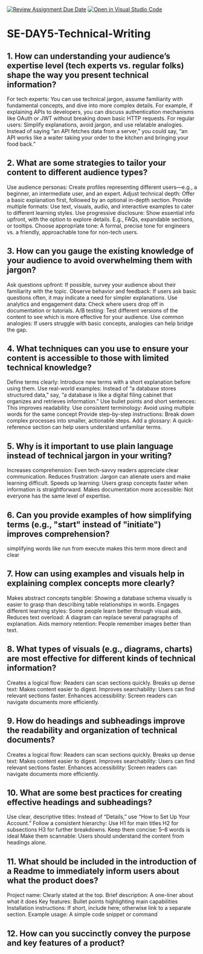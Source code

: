 [![Review Assignment Due Date](https://classroom.github.com/assets/deadline-readme-button-22041afd0340ce965d47ae6ef1cefeee28c7c493a6346c4f15d667ab976d596c.svg)](https://classroom.github.com/a/zsAR-pyY)
[![Open in Visual Studio Code](https://classroom.github.com/assets/open-in-vscode-2e0aaae1b6195c2367325f4f02e2d04e9abb55f0b24a779b69b11b9e10269abc.svg)](https://classroom.github.com/online_ide?assignment_repo_id=18636529&assignment_repo_type=AssignmentRepo)
# SE-DAY5-Technical-Writing
## 1. How can understanding your audience’s expertise level (tech experts vs. regular folks) shape the way you present technical information?
For tech experts: You can use technical jargon, assume familiarity with fundamental concepts, and dive into more complex details. For example, if explaining APIs to developers, you can discuss authentication mechanisms like OAuth or JWT without breaking down basic HTTP requests.
For regular users: Simplify explanations, avoid jargon, and use relatable analogies. Instead of saying “an API fetches data from a server,” you could say, “an API works like a waiter taking your order to the kitchen and bringing your food back.”
## 2. What are some strategies to tailor your content to different audience types?
Use audience personas: Create profiles representing different users—e.g., a beginner, an intermediate user, and an expert.
Adjust technical depth: Offer a basic explanation first, followed by an optional in-depth section.
Provide multiple formats: Use text, visuals, audio, and interactive examples to cater to different learning styles.
Use progressive disclosure: Show essential info upfront, with the option to explore details. E.g., FAQs, expandable sections, or tooltips.
Choose appropriate tone: A formal, precise tone for engineers vs. a friendly, approachable tone for non-tech users.
## 3. How can you gauge the existing knowledge of your audience to avoid overwhelming them with jargon?
Ask questions upfront: If possible, survey your audience about their familiarity with the topic.
Observe behavior and feedback: If users ask basic questions often, it may indicate a need for simpler explanations.
Use analytics and engagement data: Check where users drop off in documentation or tutorials.
A/B testing: Test different versions of the content to see which is more effective for your audience.
Use common analogies: If users struggle with basic concepts, analogies can help bridge the gap.
## 4. What techniques can you use to ensure your content is accessible to those with limited technical knowledge?
Define terms clearly: Introduce new terms with a short explanation before using them.
Use real-world examples: Instead of “a database stores structured data,” say, “a database is like a digital filing cabinet that organizes and retrieves information.”
Use bullet points and short sentences: This improves readability.
Use consistent terminology: Avoid using multiple words for the same concept 
Provide step-by-step instructions: Break down complex processes into smaller, actionable steps.
Add a glossary: A quick-reference section can help users understand unfamiliar terms.
## 5. Why is it important to use plain language instead of technical jargon in your writing?
Increases comprehension: Even tech-savvy readers appreciate clear communication.
Reduces frustration: Jargon can alienate users and make learning difficult.
Speeds up learning: Users grasp concepts faster when information is straightforward.
Makes documentation more accessible: Not everyone has the same level of expertise.
## 6. Can you provide examples of how simplifying terms (e.g., "start" instead of "initiate") improves comprehension?
simplifying words like run from execute makes this term more direct and clear
## 7. How can using examples and visuals help in explaining complex concepts more clearly?
Makes abstract concepts tangible: Showing a database schema visually is easier to grasp than describing table relationships in words.
Engages different learning styles: Some people learn better through visual aids.
Reduces text overload: A diagram can replace several paragraphs of explanation.
Aids memory retention: People remember images better than text.
## 8. What types of visuals (e.g., diagrams, charts) are most effective for different kinds of technical information?
Creates a logical flow: Readers can scan sections quickly.
Breaks up dense text: Makes content easier to digest.
Improves searchability: Users can find relevant sections faster.
Enhances accessibility: Screen readers can navigate documents more efficiently.
## 9. How do headings and subheadings improve the readability and organization of technical documents?
Creates a logical flow: Readers can scan sections quickly.
Breaks up dense text: Makes content easier to digest.
Improves searchability: Users can find relevant sections faster.
Enhances accessibility: Screen readers can navigate documents more efficiently.
## 10. What are some best practices for creating effective headings and subheadings?
Use clear, descriptive titles: Instead of “Details,” use “How to Set Up Your Account.”
Follow a consistent hierarchy: Use H1 for main titles H2 for subsections H3 for further breakdowns.
Keep them concise: 5–8 words is ideal
Make them scannable: Users should understand the content from headings alone.
## 11. What should be included in the introduction of a Readme to immediately inform users about what the product does?
Project name: Clearly stated at the top.
Brief description: A one-liner about what it does
Key features: Bullet points highlighting main capabilities
Installation instructions: If short, include here; otherwise link to a separate section.
Example usage: A simple code snippet or command
## 12. How can you succinctly convey the purpose and key features of a product?
